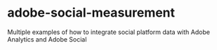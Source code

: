 adobe-social-measurement
========================

Multiple examples of how to integrate social platform data with Adobe Analytics and Adobe Social